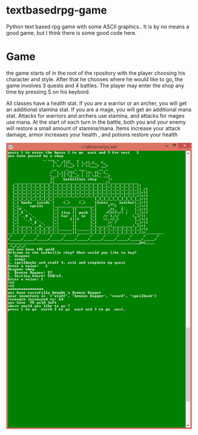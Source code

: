 # textbasedrpg-game


Python text based rpg game with some ASCII graphics.. It is by no means a good game, but I think there is some good code here. 



# Game



the game starts of in the root of the rpository with the player choosing his character and style. After that he chooses where he would like to go,  the game involves 3 quests and 4 battles. The player may enter the shop any time by pressing S on his keybord.


 All classes have a health stat. If you are a warrior or an archer, you will get an additional stamina stat. If you are a mage, you will get an additional mana stat. Attacks for warriors and archers use stamina, and attacks for mages use mana. At the start of each turn in the battle, both you and your enemy will restore a small amount of stamina/mana.  Items increase your attack damage, armor increases your health , and potions restore your health



![alt text](https://github.com/LeoBogod22/textbasedrpg-game/blob/master/oie_T0xi6hE2run9.png)
